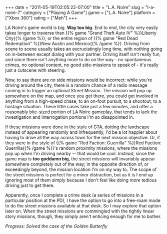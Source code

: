 +++
date = "2011-05-19T02:05:22-07:00"
title = "L.A. Noire"
slug = "l-a-noire-7"
category = ["Playing A Game"]
game = ["L.A. Noire"]
platform = ["Xbox 360"]
rating = ["Meh"]
+++

LA Noire's game world is big.  <b>Way too big</b>.  End to end, the city very easily takes longer to traverse than {{% game "Grand Theft Auto IV" %}}Liberty City{{% /game %}}, or the entire region of {{% game "Red Dead Redemption" %}}New Austin and Mexico{{% /game %}}.  Driving from scene to scene usually takes an excruciatingly long time, with nothing going on in-between except dialog with your partner.  Driving itself isn't really fun, and since there isn't anything more to do on the way - no spontaneous crimes, no optional content, no good side-missions to speak of - it's really just a cutscene with steering.

Now, to say there are <i>no</i> side missions would be incorrect: while you're driving around the city, there is a random chance of a radio message coming in to trigger an optional Street Mission.  The mission will pop up somewhere on the map, and once you get there, you could get involved in anything from a high-speed chase, to an on-foot pursuit, to a shootout, to a hostage situation.  These little cases take just a few minutes, and offer a reasonably bite-sized portion of LA Noire gameplay, that tends to lack the investigation and interrogation portions I'm so disappointed in.

If these missions were done in the style of GTA, dotting the landscape instead of appearing randomly and infrequently, I'd be a lot happier about having to drive all the way across town for the next mission objective.  Or, if they were in the style of {{% game "Red Faction: Guerrilla" %}}Red Faction: Guerrilla{{% /game %}}'s random proximity missions, where the missions pop up when I'm driving nearby -- that would be cool.  <i>Instead</i>, since the game map is <b>too goddamn big</b>, the street missions will invariably appear somewhere completely out of the way; in the opposite direction of, or exceedingly beyond, the mission location I'm on my way to.  The scope of the street missions is perfect for a minor distraction, but as it is I end up ignoring most of them simply because I don't feel like doing <i>more</i> tedious driving just to get there.

Apparently, once I complete a crime desk (a series of missions in a particular position at the PD), I have the option to go into a free-roam mode to do the street missions available at that desk.  So I may explore that option later on.  When the street missions are commingled with the tightly linear story missions, though, they simply aren't enticing enough for me to bother.

<i>Progress: Solved the case of the Golden Butterfly</i>